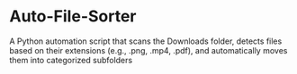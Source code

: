 # Auto-File-Sorter
A Python automation script that scans the Downloads folder, detects files based on their extensions (e.g., .png, .mp4, .pdf), and automatically moves them into categorized subfolders
